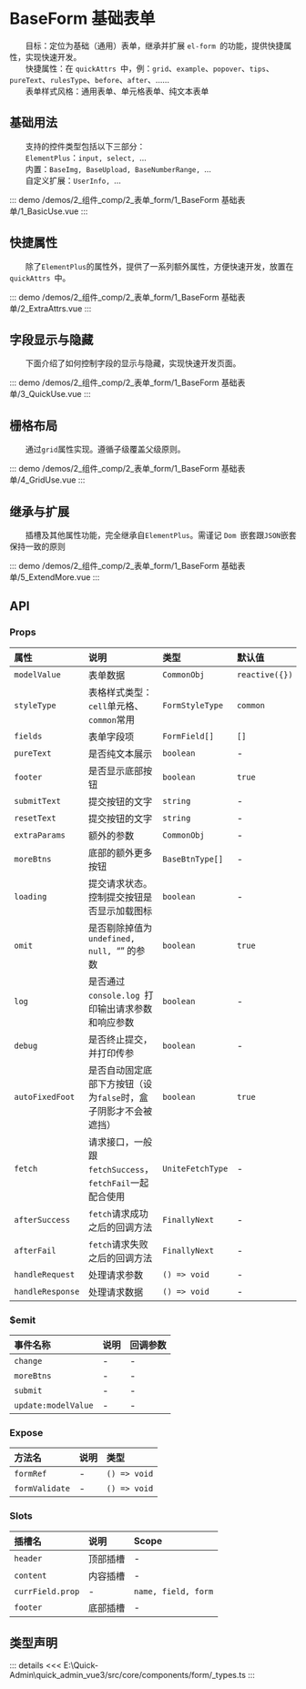 # BaseForm 基础表单

&emsp;&emsp;目标：定位为基础（通用）表单，继承并扩展 `el-form `的功能，提供快捷属性，实现快速开发。  
&emsp;&emsp;快捷属性：在 `quickAttrs `中，例：`grid`、`example`、`popover`、`tips`、`pureText`、`rulesType`、`before`、`after`、……  
&emsp;&emsp;表单样式风格：通用表单、单元格表单、纯文本表单
## 基础用法

&emsp;&emsp;支持的控件类型包括以下三部分：  
&emsp;&emsp;`ElementPlus`：`input, select, `…  
&emsp;&emsp;内置：`BaseImg, BaseUpload, BaseNumberRange, `…  
&emsp;&emsp;自定义扩展：`UserInfo, `…

::: demo 
/demos/2_组件_comp/2_表单_form/1_BaseForm 基础表单/1_BasicUse.vue
:::
## 快捷属性

&emsp;&emsp;除了`ElementPlus`的属性外，提供了一系列额外属性，方便快速开发，放置在 `quickAttrs `中。

::: demo 
/demos/2_组件_comp/2_表单_form/1_BaseForm 基础表单/2_ExtraAttrs.vue
:::
## 字段显示与隐藏

&emsp;&emsp;下面介绍了如何控制字段的显示与隐藏，实现快速开发页面。

::: demo 
/demos/2_组件_comp/2_表单_form/1_BaseForm 基础表单/3_QuickUse.vue
:::
## 栅格布局

&emsp;&emsp;通过`grid`属性实现。遵循子级覆盖父级原则。

::: demo 
/demos/2_组件_comp/2_表单_form/1_BaseForm 基础表单/4_GridUse.vue
:::
## 继承与扩展

&emsp;&emsp;插槽及其他属性功能，完全继承自`ElementPlus`。需谨记 `Dom `嵌套跟`JSON`嵌套保持一致的原则

::: demo 
/demos/2_组件_comp/2_表单_form/1_BaseForm 基础表单/5_ExtendMore.vue
:::


## API 

### Props

|属性|说明|类型|默认值|
|:---|:---|:---|:---|
|`modelValue`|表单数据|`CommonObj`|`reactive({})`|
|`styleType`|表格样式类型：`cell`单元格、`common`常用|`FormStyleType`|`common`|
|`fields`|表单字段项|`FormField[]`|`[]`|
|`pureText`|是否纯文本展示|`boolean`|-|
|`footer`|是否显示底部按钮|`boolean`|`true`|
|`submitText`|提交按钮的文字|`string`|-|
|`resetText`|提交按钮的文字|`string`|-|
|`extraParams`|额外的参数|`CommonObj`|-|
|`moreBtns`|底部的额外更多按钮|`BaseBtnType[]`|-|
|`loading`|提交请求状态。控制提交按钮是否显示加载图标|`boolean`|-|
|`omit`|是否剔除掉值为 `undefined, null, `“” 的参数|`boolean`|`true`|
|`log`|是否通过 `console.log `打印输出请求参数和响应参数|`boolean`|-|
|`debug`|是否终止提交，并打印传参|`boolean`|-|
|`autoFixedFoot`|是否自动固定底部下方按钮（设为`false`时，盒子阴影才不会被遮挡）|`boolean`|`true`|
|`fetch`|请求接口，一般跟`fetchSuccess`，`fetchFail`一起配合使用|`UniteFetchType`|-|
|`afterSuccess`|`fetch`请求成功之后的回调方法|`FinallyNext`|-|
|`afterFail`|`fetch`请求失败之后的回调方法|`FinallyNext`|-|
|`handleRequest`|处理请求参数|`() => void`|-|
|`handleResponse`|处理请求数据|`() => void`|-|

### $emit

|事件名称|说明|回调参数|
|:---|:---|:---|
|`change`|-|-|
|`moreBtns`|-|-|
|`submit`|-|-|
|`update:modelValue`|-|-|

### Expose

|方法名|说明|类型|
|:---|:---|:---|
|`formRef`|-|`() => void`|
|`formValidate`|-|`() => void`|

### Slots

|插槽名|说明|Scope|
|:---|:---|:---|
|`header`|顶部插槽|-|
|`content`|内容插槽|-|
|`currField.prop`|-|`name, field, form`|
|`footer`|底部插槽|-|


## 类型声明

::: details
<<< E:\Quick-Admin\quick_admin_vue3/src/core/components/form/_types.ts
:::  
